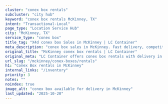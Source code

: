 ```yaml
---
cluster: "conex box rentals"
subcluster: "city hub"
keyword: "conex box rentals McKinney, TX"
intent: "Transactional-Local"
page_type: "Location Service Hub"
city: "McKinney, TX"
service_type: "conex box"
title_tag: "X4d conex box Sales in McKinney | LC Container"
meta_description: "conex box sales in McKinney. Fast delivery, competitive pricing. Serving conex boxes area. Quote ID: TR2. Call (214) 524-4168 for your free quote today."
original_title: "McKinney conex box rentals | LC Container"
original_meta: "LC Container offers conex box rentals with delivery in McKinney, TX. Local. Fast quotes. Since 2003."
url_slug: "/mckinney/conex-boxes/rentals"
h1: "Conex Box rentals in McKinney"
internal_links: "/inventory"
priority: 3
notes: ""
noindex: true
image_alt: "conex box available for delivery in McKinney"
last_updated: "2025-10-20"
---
```


<!-- TODO: Add unique city/inventory copy, images, and internal links here. -->
